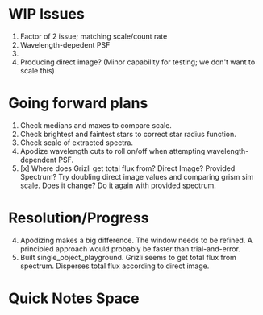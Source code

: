 # WIP Issues

1) Factor of 2 issue; matching scale/count rate 
2) Wavelength-depedent PSF 
3) 
0) Producing direct image? (Minor capability for testing; we don't want to scale this)

# Going forward plans

1) Check medians and maxes to compare scale.
2) Check brightest and faintest stars to correct star radius function.
3) Check scale of extracted spectra.
4) Apodize wavelength cuts to roll on/off when attempting wavelength-dependent PSF.
5) [x] Where does Grizli get total flux from? Direct Image? Provided Spectrum? Try doubling direct image values and comparing grism sim scale. Does it change? Do it again with provided spectrum.

# Resolution/Progress

4) Apodizing makes a big difference. The window needs to be refined. A principled approach would probably be faster than trial-and-error.
5) Built single_object_playground. Grizli seems to get total flux from spectrum. Disperses total flux according to direct image.

# Quick Notes Space
